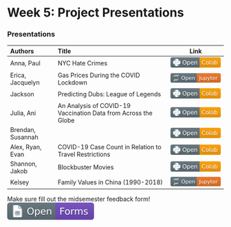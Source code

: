 # Week 5: Project Presentations


### Presentations
| Authors                   | Title    | Link |
| :---------------          | :--------------- | :----------:   |
| Anna, Paul                | NYC Hate Crimes | [![Link](../tools/buttons/open-colab.svg)](https://colab.research.google.com/drive/1Nn42X4JKW1HluDb_6N3M_KAU0U9iACX5?usp=sharing) |
| Erica, Jacquelyn          | Gas Prices During the COVID Lockdown | [![Link](../tools/buttons/open-jupyter.svg)](https://files.node.ishaandey.com/week-5/presentations/erica-jacquelyn.html) |
| Jackson                   | Predicting Dubs: League of Legends | [![Link](../tools/buttons/open-colab.svg)](https://colab.research.google.com/drive/18emDAf8GlJh0nYQJuAM1ZbMTbT4JVqrv?usp=sharing) |
| Julia, Ani                | An Analysis of COVID-19 Vaccination Data from Across the Globe | [![Link](../tools/buttons/open-colab.svg)](https://colab.research.google.com/drive/1AWO-3Pba-pJ5uZH6MjNu7Xk89nBxS1Cu?usp=sharing) |
| Brendan, Susannah         |  | [![Link](../tools/buttons/open-colab.svg)](https://colab.research.google.com/drive/1NfJe_FdMSG-dFZcxAvYr4cehtPEt5RcB?usp=sharing) |
| Alex, Ryan, Evan          | COVID-19 Case Count in Relation to Travel Restrictions | [![Link](../tools/buttons/open-colab.svg)](https://colab.research.google.com/drive/1Sw1wUsLiIrNF4iZhQmYNG7XmACotsQGt?usp=sharing) |
| Shannon, Jakob            | Blockbuster Movies | [![Link](../tools/buttons/open-colab.svg)](https://colab.research.google.com/drive/1vsche4hTayXbYZxsN9AAXOAz8A6_YH2C?usp=sharing) |
| Kelsey                    | Family Values in China (1990-2018) | [![Link](../tools/buttons/open-jupyter.svg)](https://files.node.ishaandey.com/week-5/presentations/kelsey.html) |


Make sure fill out the midsemester feedback form! [![Link](../tools/buttons/open-forms.svg)](http://spring21-midsemester.paperform.co/)
